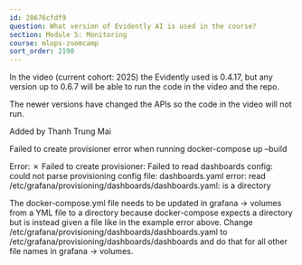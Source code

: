 ```yaml
---
id: 28676cfdf9
question: What version of Evidently AI is used in the course?
section: Module 5: Monitoring
course: mlops-zoomcamp
sort_order: 2190
---
```


In the video (current cohort: 2025) the Evidently used is 0.4.17, but any version up to 0.6.7 will be able to run the code in the video and the repo.

The newer versions have changed the APIs so the code in the video will not run.

Added by Thanh Trung Mai

Failed to create provisioner error when running docker-compose up –build

Error: ✗ Failed to create provisioner: Failed to read dashboards config: could not parse provisioning config file: dashboards.yaml error: read /etc/grafana/provisioning/dashboards/dashboards.yaml: is a directory

The docker-compose.yml file needs to be updated in grafana -> volumes from a YML file to a directory because docker-compose expects a directory but is instead given a file like in the example error above. Change /etc/grafana/provisioning/dashboards/dashboards.yaml to /etc/grafana/provisioning/dashboards/dashboards and do that for all other file names in grafana -> volumes.

